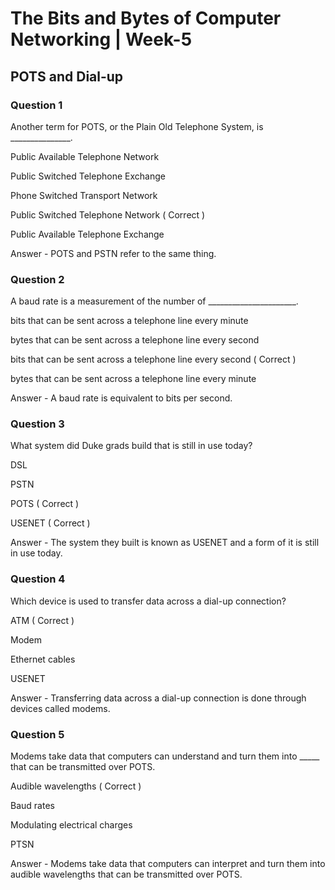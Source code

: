 # The Bits and Bytes of Computer Networking | Week-5

## POTS and Dial-up

### Question 1

Another term for POTS, or the Plain Old Telephone System, is _______________.

Public Available Telephone Network

Public Switched Telephone Exchange

Phone Switched Transport Network

Public Switched Telephone Network  ( Correct )

Public Available Telephone Exchange

Answer - POTS and PSTN refer to the same thing.


### Question 2

A baud rate is a measurement of the number of ______________________.

bits that can be sent across a telephone line every minute

bytes that can be sent across a telephone line every second

bits that can be sent across a telephone line every second  ( Correct )

bytes that can be sent across a telephone line every minute

Answer - A baud rate is equivalent to bits per second.


### Question 3

What system did Duke grads build that is still in use today?


DSL

PSTN

POTS  ( Correct )

USENET  ( Correct )

Answer - The system they built is known as USENET and a form of it is still in use today.


### Question 4

Which device is used to transfer data across a dial-up connection?

ATM ( Correct )

Modem

Ethernet cables

USENET

Answer - Transferring data across a dial-up connection is done through devices called modems. 


### Question 5

Modems take data that computers can understand and turn them into _____ that can be transmitted over POTS.

Audible wavelengths ( Correct )

Baud rates

Modulating electrical charges

PTSN

Answer - Modems take data that computers can interpret and turn them into audible wavelengths that can be transmitted over POTS.

